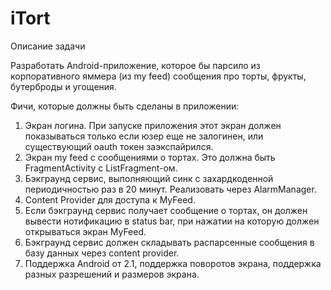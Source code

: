 iTort
=====
Описание задачи

Разработать Android-приложение, которое бы парсило из корпоративного яммера (из my feed) сообщения про торты, фрукты, бутерброды и угощения.

Фичи, которые должны быть сделаны в приложении:

1. Экран логина. При запуске приложения этот экран должен показываться только если юзер еще не залогинен, или существующий oauth токен заэкспайрился.
2. Экран my feed с сообщениями о тортах. Это должна быть FragmentActivity с ListFragment-ом.
3. Бэкграунд сервис, выполняющий синк с захардкоденной периодичностью раз в 20 минут. Реализовать через AlarmManager.
4. Content Provider для доступа к MyFeed.
5. Если бэкграунд сервис получает сообщение о тортах, он должен вывести нотификацию в status bar, при нажатии на которую должен открываться экран MyFeed.
6. Бэкграунд сервис должен складывать распарсенные сообщения в базу данных через content provider.
7. Поддержка Android от 2.1, поддержка поворотов экрана, поддержка разных разрешений и размеров экрана.


